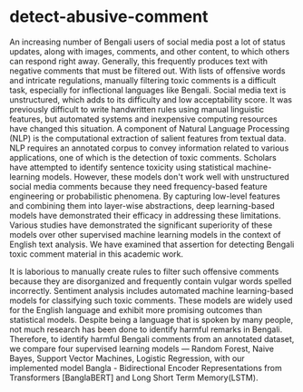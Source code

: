 # detect-abusive-comment

An increasing number of Bengali users of social media post a lot of status updates, along with images, comments, and other content, to which others can respond right away. Generally, this frequently produces text with negative comments that must be filtered out. With lists of offensive words and intricate regulations, manually filtering toxic comments is a difficult task, especially for inflectional languages like Bengali. Social media text is unstructured, which adds to its difficulty and low acceptability score. It was previously difficult to write handwritten rules using manual linguistic features, but automated systems and inexpensive computing resources have changed this situation. A component of Natural Language Processing (NLP) is the computational extraction of salient features from textual data. NLP requires an annotated corpus to convey information related to various applications, one of which is the detection of toxic comments. Scholars have attempted to identify sentence toxicity using statistical machine-learning models. However, these models don't work well with unstructured social media comments because they need frequency-based feature engineering or probabilistic phenomena. By capturing low-level features and combining them into layer-wise abstractions, deep learning-based models have demonstrated their efficacy in addressing these limitations. Various studies have demonstrated the significant superiority of these models over other supervised machine learning models in the context of English text analysis. We have examined that assertion for detecting Bengali toxic comment material in this academic work.

It is laborious to manually create rules to filter such offensive comments because they are disorganized and frequently contain vulgar words spelled incorrectly. Sentiment analysis includes automated machine learning-based models for classifying such toxic comments. These models are widely used for the English language and exhibit more promising outcomes than statistical models. Despite being a language that is spoken by many people, not much research has been done to identify harmful remarks in Bengali. Therefore, to identify harmful Bengali comments from an annotated dataset, we compare four supervised learning models — Random Forest, Naive Bayes, Support Vector Machines, Logistic Regression, with our implemented model Bangla - Bidirectional Encoder Representations from Transformers [BanglaBERT] and Long Short Term Memory(LSTM).

